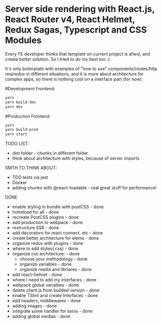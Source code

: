# Server side rendering with React.js, React Router v4, React Helmet, Redux Sagas, Typescript and CSS Modules

Every FE developer thinks that template on current project is afwul, and create better solution.
So I tried to do my best too :)

It`s only boilerplate with examples of "how to use" components/routes/http req/redux in different situations, 
and it is more about architecture for complex apps,
so there is nothing cool on a interface part (for now).

#Development
Frontend:
```sh
yarn
yarn build-dev
yarn dev
```


#Production
Frontend:
```sh
yarn 
yarn build-prod
yarn start
```
TODO LIST:
- dist folder - chunks in different folder
- think about architecture with styles, because of server imports

SMTH TO THINK ABOUT:
- TDD tests via jest
- Docker
- adding chunks with @react-loadable - real great stuff for performance!

DONE
- enable styling in bundle with postCSS - done
- hotreload for all - done
- recreate PostCSS plugins - done
- add production to webpack - done
- restructure SSR - done
- add decorators for react connect, etc - done
- create better architecture for elems - done
- organize redux with plugins - done
- where to add styles(.css) - done
- organize css architecture: - done
    - choose your methodology - done
    - organize variables - done
    - organize media and libriares - done
- add react-helmet - done
- where I need to add my interfaces - done
- webpack global variables - done
- delete client.js from builded version - done
- enable TSlint and create interfaces - done
- add headers, middlewares - done
- adding images - done
- integrate some handler for axios - done
- adding global medias - done